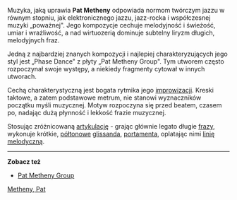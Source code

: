 Muzyka, jaką uprawia **Pat Metheny** odpowiada nor­mom twórczym jazzu w
równym stopniu, jak elektronicznego jazzu, jazz-rocka i współczesnej
muzyki „poważnej". Jego kompozycje cechuje melodyjność i świeżość, umiar
i wrażliwość, a nad wirtuozerią dominu­je subtelny liryzm długich,
melodyjnych fraz.

Jedną z najbardziej znanych kompozycji i najlepiej charakteryzujących
jego styl jest „Phase Dance" z płyty „Pat Metheny Group". Tym utworem
często rozpoczynał swoje występy, a niekiedy fragmenty cytował w innych
utworach.

Cechą charakterystyczną jest bogata rytmika jego
[improwizacji](improwizacja "wikilink"). Kreski taktowe, a zatem
podstawowe metrum, nie stanowi wyznaczników początku myśli muzycznej.
Motyw rozpoczyna się przed beatem, czasem po, nadając dużą płynność i
lekkość frazie muzycznej.

Stosując zróżnicowaną [artykulację](artykulacja "wikilink") - grając
głównie legato długie [frazy](fraza "wikilink"), wykonuje krótkie,
[półtonowe](półton "wikilink") [glissanda](glissando "wikilink"),
[portamenta](portamento "wikilink"), oplatając nimi [linię
melodyczną](linia_melodyczna "wikilink").

-----

**Zobacz też**

  - [Pat Metheny Group](http://www.patmethenygroup.com)

[Metheny, Pat](kategoria:gitarzyści_jazzowi "wikilink")